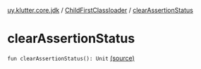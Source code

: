 [uy.klutter.core.jdk](../index.md) / [ChildFirstClassloader](index.md) / [clearAssertionStatus](.)


# clearAssertionStatus
<code>fun clearAssertionStatus(): Unit</code> [(source)](https://github.com/kohesive/klutter/blob/master/core-jdk6/src/main/kotlin/uy/klutter/core/jdk/ChildFirstClassloader.kt#L103)<br/>

